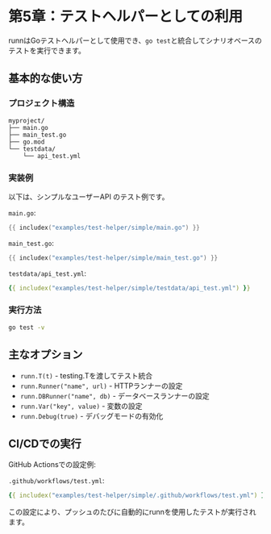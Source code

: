 # 第5章：テストヘルパーとしての利用

runnはGoテストヘルパーとして使用でき、`go test`と統合してシナリオベースのテストを実行できます。

## 基本的な使い方

### プロジェクト構造

```
myproject/
├── main.go
├── main_test.go
├── go.mod
└── testdata/
    └── api_test.yml
```

### 実装例

以下は、シンプルなユーザーAPI のテスト例です。

`main.go`:
```go
{{ includex("examples/test-helper/simple/main.go") }}
```

`main_test.go`:
```go
{{ includex("examples/test-helper/simple/main_test.go") }}
```

`testdata/api_test.yml`:
```yaml
{{ includex("examples/test-helper/simple/testdata/api_test.yml") }}
```

### 実行方法

```bash
go test -v
```

## 主なオプション

- `runn.T(t)` - testing.Tを渡してテスト統合
- `runn.Runner("name", url)` - HTTPランナーの設定
- `runn.DBRunner("name", db)` - データベースランナーの設定
- `runn.Var("key", value)` - 変数の設定
- `runn.Debug(true)` - デバッグモードの有効化

## CI/CDでの実行

GitHub Actionsでの設定例:

`.github/workflows/test.yml`:
```yaml
{{ includex("examples/test-helper/simple/.github/workflows/test.yml") }}
```

この設定により、プッシュのたびに自動的にrunnを使用したテストが実行されます。